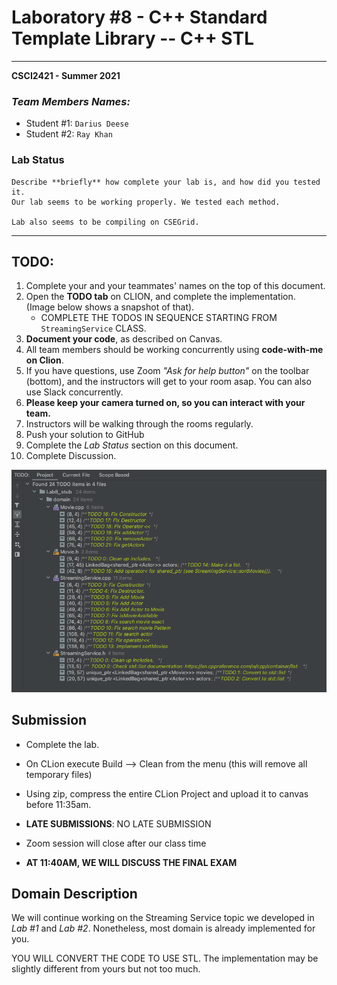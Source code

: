 # Laboratory #8 - C++ Standard Template Library -- C++ STL

-----
**CSCI2421 - Summer 2021**

### **_Team Members Names:_**
- Student #1: `Darius Deese`
- Student #2: `Ray Khan`

### **Lab Status**
```text
Describe **briefly** how complete your lab is, and how did you tested it.
Our lab seems to be working properly. We tested each method.

Lab also seems to be compiling on CSEGrid.
```

-----

## TODO:
1. Complete your and your teammates' names on the top of this document.
1. Open the **TODO tab** on CLION, and complete the implementation. (Image below shows a snapshot of that).
   - COMPLETE THE TODOS IN SEQUENCE STARTING FROM `StreamingService` CLASS.
1. **Document your code**, as described on Canvas.
1. All team members should be working concurrently using **code-with-me on Clion**.
1. If you have questions, use Zoom _"Ask for help button"_ on the toolbar (bottom), and the instructors will get to
   your room asap. You can also use Slack concurrently.
1. **Please keep your camera turned on, so you can interact with your team.**
1. Instructors will be walking through the rooms regularly.
1. Push your solution to GitHub
1. Complete the *Lab Status* section on this document.
1. Complete Discussion.

![ToDos](todos.png)


## Submission
- Complete the lab.
- On CLion execute Build --> Clean from the menu (this will remove all temporary files)
- Using zip, compress the entire CLion Project and upload it to canvas before 11:35am.
- **LATE SUBMISSIONS**: NO LATE SUBMISSION 
- Zoom session will close after our class time    


- **AT 11:40AM, WE WILL DISCUSS THE FINAL EXAM**


## Domain Description
We will continue working on the Streaming Service topic we developed in _Lab #1_ and _Lab #2_.
Nonetheless, most domain is already implemented for you. 

YOU WILL CONVERT THE CODE TO USE STL. The implementation may be slightly different from yours but not too much. 

